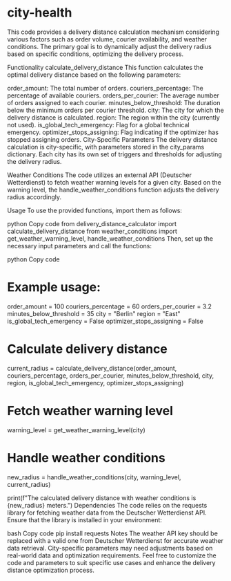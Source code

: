 # city-health

This code provides a delivery distance calculation mechanism considering various factors such as order volume, courier availability, and weather conditions. The primary goal is to dynamically adjust the delivery radius based on specific conditions, optimizing the delivery process.

Functionality
calculate_delivery_distance
This function calculates the optimal delivery distance based on the following parameters:

order_amount: The total number of orders.
couriers_percentage: The percentage of available couriers.
orders_per_courier: The average number of orders assigned to each courier.
minutes_below_threshold: The duration below the minimum orders per courier threshold.
city: The city for which the delivery distance is calculated.
region: The region within the city (currently not used).
is_global_tech_emergency: Flag for a global technical emergency.
optimizer_stops_assigning: Flag indicating if the optimizer has stopped assigning orders.
City-Specific Parameters
The delivery distance calculation is city-specific, with parameters stored in the city_params dictionary. Each city has its own set of triggers and thresholds for adjusting the delivery radius.

Weather Conditions
The code utilizes an external API (Deutscher Wetterdienst) to fetch weather warning levels for a given city. Based on the warning level, the handle_weather_conditions function adjusts the delivery radius accordingly.

Usage
To use the provided functions, import them as follows:

python
Copy code
from delivery_distance_calculator import calculate_delivery_distance
from weather_conditions import get_weather_warning_level, handle_weather_conditions
Then, set up the necessary input parameters and call the functions:

python
Copy code
# Example usage:
order_amount = 100
couriers_percentage = 60
orders_per_courier = 3.2
minutes_below_threshold = 35
city = "Berlin"
region = "East"
is_global_tech_emergency = False
optimizer_stops_assigning = False

# Calculate delivery distance
current_radius = calculate_delivery_distance(order_amount, couriers_percentage, orders_per_courier, minutes_below_threshold, city, region, is_global_tech_emergency, optimizer_stops_assigning)

# Fetch weather warning level
warning_level = get_weather_warning_level(city)

# Handle weather conditions
new_radius = handle_weather_conditions(city, warning_level, current_radius)

print(f"The calculated delivery distance with weather conditions is {new_radius} meters.")
Dependencies
The code relies on the requests library for fetching weather data from the Deutscher Wetterdienst API. Ensure that the library is installed in your environment:

bash
Copy code
pip install requests
Notes
The weather API key should be replaced with a valid one from Deutscher Wetterdienst for accurate weather data retrieval.
City-specific parameters may need adjustments based on real-world data and optimization requirements.
Feel free to customize the code and parameters to suit specific use cases and enhance the delivery distance optimization process.